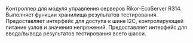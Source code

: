 Контроллер для модуля управления серверов Rikor-EcoServer R314.
Выполняет функции хранилища результатов тестирования.
Предоставляет интерфейс для доступа к шине I2С, контролирующей питание узлов и значения непряжений.
Предоставляет интерфейс для ввода/вывода результатов тестирования всего шасси.

